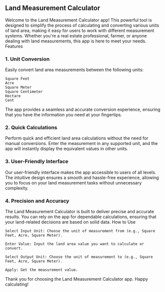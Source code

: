 ## Land Measurement Calculator

Welcome to the Land Measurement Calculator app! This powerful tool is designed to simplify the process of calculating and converting various units of land area, making it easy for users to work with different measurement systems. Whether you're a real estate professional, farmer, or anyone dealing with land measurements, this app is here to meet your needs.
Features
### 1. Unit Conversion

Easily convert land area measurements between the following units:

    Square Feet
    Acre
    Square Meter
    Square Centimeter
    Hectare
    Cent

The app provides a seamless and accurate conversion experience, ensuring that you have the information you need at your fingertips.
### 2. Quick Calculations

Perform quick and efficient land area calculations without the need for manual conversions. Enter the measurement in any supported unit, and the app will instantly display the equivalent values in other units.
### 3. User-Friendly Interface

Our user-friendly interface makes the app accessible to users of all levels. The intuitive design ensures a smooth and hassle-free experience, allowing you to focus on your land measurement tasks without unnecessary complexity.
### 4. Precision and Accuracy

The Land Measurement Calculator is built to deliver precise and accurate results. You can rely on the app for dependable calculations, ensuring that your land-related decisions are based on solid data.
How to Use

    Select Input Unit: Choose the unit of measurement from (e.g., Square Feet, Acre, Square Meter).

    Enter Value: Input the land area value you want to calculate or convert.

    Select Output Unit: Choose the unit of measurement to (e.g., Square Feet, Acre, Square Meter).

    Apply: Get the measurement value.

Thank you for choosing the Land Measurement Calculator app. Happy calculating!
